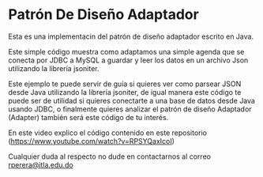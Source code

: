 # Patrón De Diseño Adaptador

Esta es una implementacin del patrón de diseño adaptador escrito en Java.

Este simple código muestra como adaptamos una simple agenda que se conecta por JDBC a MySQL a guardar y leer los datos en un archivo Json utilizando la librería jsoniter.

Este ejemplo te puede servir de guía si quieres ver como parsear JSON desde Java utilizando la librería jsoniter, de igual manera este código te puede ser de utilidad si quieres conectarte a una base de datos desde Java usando JDBC, o finalmente quieres analizar el patrón de diseño Adaptador (Adapter) también será este código de tu interés.

En este video explico el código contenido en este repositorio (https://www.youtube.com/watch?v=RPSYQaxIcoI)

Cualquier duda al respecto no dude en contactarnos al correo rperera@itla.edu.do

